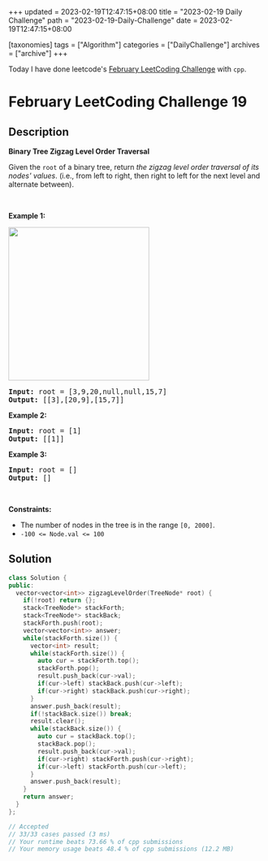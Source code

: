 +++
updated = 2023-02-19T12:47:15+08:00
title = "2023-02-19 Daily Challenge"
path = "2023-02-19-Daily-Challenge"
date = 2023-02-19T12:47:15+08:00

[taxonomies]
tags = ["Algorithm"]
categories = ["DailyChallenge"]
archives = ["archive"]
+++

Today I have done leetcode's [February LeetCoding Challenge](https://leetcode.com/problems/binary-tree-zigzag-level-order-traversal/) with `cpp`.

<!-- more -->

# February LeetCoding Challenge 19

## Description

**Binary Tree Zigzag Level Order Traversal**

<p>Given the <code>root</code> of a binary tree, return <em>the zigzag level order traversal of its nodes&#39; values</em>. (i.e., from left to right, then right to left for the next level and alternate between).</p>

<p>&nbsp;</p>
<p><strong class="example">Example 1:</strong></p>
<img alt="" src="https://assets.leetcode.com/uploads/2021/02/19/tree1.jpg" style="width: 277px; height: 302px;" />
<pre>
<strong>Input:</strong> root = [3,9,20,null,null,15,7]
<strong>Output:</strong> [[3],[20,9],[15,7]]
</pre>

<p><strong class="example">Example 2:</strong></p>

<pre>
<strong>Input:</strong> root = [1]
<strong>Output:</strong> [[1]]
</pre>

<p><strong class="example">Example 3:</strong></p>

<pre>
<strong>Input:</strong> root = []
<strong>Output:</strong> []
</pre>

<p>&nbsp;</p>
<p><strong>Constraints:</strong></p>

<ul>
	<li>The number of nodes in the tree is in the range <code>[0, 2000]</code>.</li>
	<li><code>-100 &lt;= Node.val &lt;= 100</code></li>
</ul>


## Solution

``` cpp
class Solution {
public:
  vector<vector<int>> zigzagLevelOrder(TreeNode* root) {
    if(!root) return {};
    stack<TreeNode*> stackForth;
    stack<TreeNode*> stackBack;
    stackForth.push(root);
    vector<vector<int>> answer;
    while(stackForth.size()) {
      vector<int> result;
      while(stackForth.size()) {
        auto cur = stackForth.top();
        stackForth.pop();
        result.push_back(cur->val);
        if(cur->left) stackBack.push(cur->left);
        if(cur->right) stackBack.push(cur->right);
      }
      answer.push_back(result);
      if(!stackBack.size()) break;
      result.clear();
      while(stackBack.size()) {
        auto cur = stackBack.top();
        stackBack.pop();
        result.push_back(cur->val);
        if(cur->right) stackForth.push(cur->right);
        if(cur->left) stackForth.push(cur->left);
      }
      answer.push_back(result);
    }
    return answer;
  }
};

// Accepted
// 33/33 cases passed (3 ms)
// Your runtime beats 73.66 % of cpp submissions
// Your memory usage beats 48.4 % of cpp submissions (12.2 MB)
```
